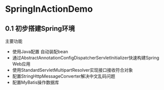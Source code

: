 # SpringInActionDemo
## 0.1 初步搭建Spring环境
主要功能
- 使用Java配置 自动装配bean
- 通过AbstractAnnotationConfigDispatcherServletInitializer快速构建Spring Web应用
- 使用StandardServletMultipartResolver实现接口接收符合对象
- 配置StringHttpMessageConverter解决中文乱码问题
- 配置MyBatis操作数据库